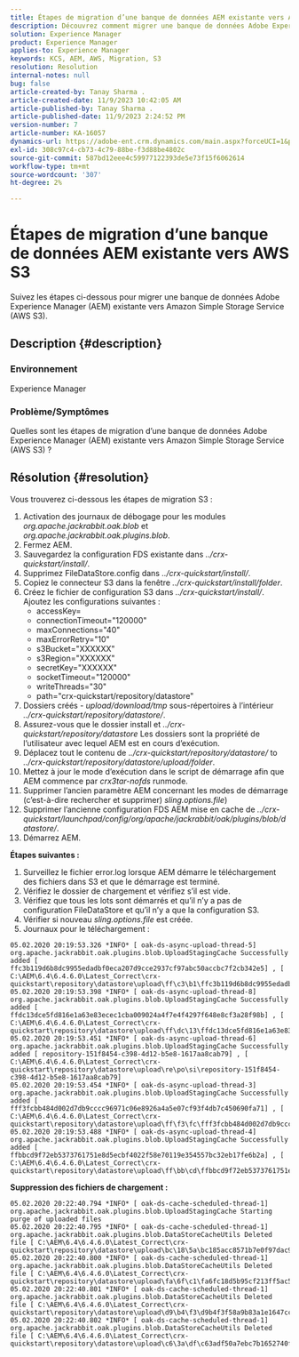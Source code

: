 ```yaml
---
title: Étapes de migration d’une banque de données AEM existante vers AWS S3
description: Découvrez comment migrer une banque de données Adobe Experience Manager (AEM) existante vers Amazon Simple Storage Service (AWS S3).
solution: Experience Manager
product: Experience Manager
applies-to: Experience Manager
keywords: KCS, AEM, AWS, Migration, S3
resolution: Resolution
internal-notes: null
bug: false
article-created-by: Tanay Sharma .
article-created-date: 11/9/2023 10:42:05 AM
article-published-by: Tanay Sharma .
article-published-date: 11/9/2023 2:24:52 PM
version-number: 7
article-number: KA-16057
dynamics-url: https://adobe-ent.crm.dynamics.com/main.aspx?forceUCI=1&pagetype=entityrecord&etn=knowledgearticle&id=baf2009e-ec7e-ee11-8179-6045bd006149
exl-id: 308c97c4-cb73-4c79-88be-f3d88be4802c
source-git-commit: 587bd12eee4c59977122393de5e73f15f6062614
workflow-type: tm+mt
source-wordcount: '307'
ht-degree: 2%

---
```


# Étapes de migration d’une banque de données AEM existante vers AWS S3


Suivez les étapes ci-dessous pour migrer une banque de données Adobe Experience Manager (AEM) existante vers Amazon Simple Storage Service (AWS S3).

## Description {#description}


### Environnement

Experience Manager



### Problème/Symptômes

Quelles sont les étapes de migration d’une banque de données Adobe Experience Manager (AEM) existante vers Amazon Simple Storage Service (AWS S3) ?


## Résolution {#resolution}


Vous trouverez ci-dessous les étapes de migration S3 :

1. Activation des journaux de débogage pour les modules *org.apache.jackrabbit.oak.blob* et *org.apache.jackrabbit.oak.plugins.blob*.
2. Fermez AEM.
3. Sauvegardez la configuration FDS existante dans *../crx-quickstart/install/*.
4. Supprimez FileDataStore.config dans *../crx-quickstart/install/*.
5. Copiez le connecteur S3 dans la fenêtre *../crx-quickstart/install/folder*.
6. Créez le fichier de configuration S3 dans *../crx-quickstart/install/*. Ajoutez les configurations suivantes : 
   - accessKey=
   - connectionTimeout=&quot;120000&quot;
   - maxConnections=&quot;40&quot;
   - maxErrorRetry=&quot;10&quot;
   - s3Bucket=&quot;XXXXXX&quot;
   - s3Region=&quot;XXXXXX&quot;
   - secretKey=&quot;XXXXXX&quot;
   - socketTimeout=&quot;120000&quot;
   - writeThreads=&quot;30&quot;
   - path=&quot;crx-quickstart/repository/datastore&quot;
7. Dossiers créés - *upload/download/tmp* sous-répertoires à l’intérieur *../crx-quickstart/repository/datastore/*.
8. Assurez-vous que le dossier install et *../crx-quickstart/repository/datastore* Les dossiers sont la propriété de l’utilisateur avec lequel AEM est en cours d’exécution.
9. Déplacez tout le contenu de .*./crx-quickstart/repository/datastore/* to *../crx-quickstart/repository/datastore/upload/folder*.
10. Mettez à jour le mode d’exécution dans le script de démarrage afin que AEM commence par *crx3tar-nofds* runmode.
11. Supprimer l’ancien paramètre AEM concernant les modes de démarrage (c’est-à-dire rechercher et supprimer) *sling.options.file*)
12. Supprimer l’ancienne configuration FDS AEM mise en cache de *../crx-quickstart/launchpad/config/org/apache/jackrabbit/oak/plugins/blob/datastore/*.
13. Démarrez AEM.


<b>Étapes suivantes :</b>

1. Surveillez le fichier error.log lorsque AEM démarre le téléchargement des fichiers dans S3 et que le démarrage est terminé.
2. Vérifiez le dossier de chargement et vérifiez s’il est vide.
3. Vérifiez que tous les lots sont démarrés et qu’il n’y a pas de configuration FileDataStore et qu’il n’y a que la configuration S3.
4. Vérifier si nouveau *sling.options.file* est créée.
5. Journaux pour le téléchargement :





```
05.02.2020 20:19:53.326 *INFO* [ oak-ds-async-upload-thread-5]  org.apache.jackrabbit.oak.plugins.blob.UploadStagingCache Successfully added [ ffc3b119d6b8dc9955edadbf0eca207d9cce2937cf97abc50accbc7f2cb342e5] , [ C:\AEM\6.4\6.4.6.0\Latest_Correct\crx-quickstart\repository\datastore\upload\ff\c3\b1\ffc3b119d6b8dc9955edadbf0eca207d9cce2937cf97abc50accbc7f2cb342e5] 
05.02.2020 20:19:53.398 *INFO* [ oak-ds-async-upload-thread-8]  org.apache.jackrabbit.oak.plugins.blob.UploadStagingCache Successfully added [ ffdc13dce5fd816e1a63e83ecec1cba009024a4f7e4f4297f648e8cf3a28f98b] , [ C:\AEM\6.4\6.4.6.0\Latest_Correct\crx-quickstart\repository\datastore\upload\ff\dc\13\ffdc13dce5fd816e1a63e83ecec1cba009024a4f7e4f4297f648e8cf3a28f98b] 
05.02.2020 20:19:53.451 *INFO* [ oak-ds-async-upload-thread-6]  org.apache.jackrabbit.oak.plugins.blob.UploadStagingCache Successfully added [ repository-151f8454-c398-4d12-b5e8-1617aa8cab79] , [ C:\AEM\6.4\6.4.6.0\Latest_Correct\crx-quickstart\repository\datastore\upload\re\po\si\repository-151f8454-c398-4d12-b5e8-1617aa8cab79] 
05.02.2020 20:19:53.454 *INFO* [ oak-ds-async-upload-thread-3]  org.apache.jackrabbit.oak.plugins.blob.UploadStagingCache Successfully added [ fff3fcbb484d002d7db9cccc96971c06e8926a4a5e07cf93f4db7c450690fa71] , [ C:\AEM\6.4\6.4.6.0\Latest_Correct\crx-quickstart\repository\datastore\upload\ff\f3\fc\fff3fcbb484d002d7db9cccc96971c06e8926a4a5e07cf93f4db7c450690fa71] 
05.02.2020 20:19:53.488 *INFO* [ oak-ds-async-upload-thread-4]  org.apache.jackrabbit.oak.plugins.blob.UploadStagingCache Successfully added [ ffbbcd9f72eb5373761751e8d5ecbf4022f58e70119e354557bc32eb17fe6b2a] , [ C:\AEM\6.4\6.4.6.0\Latest_Correct\crx-quickstart\repository\datastore\upload\ff\bb\cd\ffbbcd9f72eb5373761751e8d5ecbf4022f58e70119e354557bc32eb17fe6b2a]
```


<b>Suppression des fichiers de chargement :</b>




```
05.02.2020 20:22:40.794 *INFO* [ oak-ds-cache-scheduled-thread-1]  org.apache.jackrabbit.oak.plugins.blob.UploadStagingCache Starting purge of uploaded files
05.02.2020 20:22:40.795 *INFO* [ oak-ds-cache-scheduled-thread-1]  org.apache.jackrabbit.oak.plugins.blob.DataStoreCacheUtils Deleted file [ C:\AEM\6.4\6.4.6.0\Latest_Correct\crx-quickstart\repository\datastore\upload\bc\18\5a\bc185acc8571b7e0f97dac92b0285fe248004909c3d8264e03cfb2a8101bada6] 
05.02.2020 20:22:40.800 *INFO* [ oak-ds-cache-scheduled-thread-1]  org.apache.jackrabbit.oak.plugins.blob.DataStoreCacheUtils Deleted file [ C:\AEM\6.4\6.4.6.0\Latest_Correct\crx-quickstart\repository\datastore\upload\fa\6f\c1\fa6fc18d5b95cf213ff5ac5d9eb0fed7c61310ac2c373ca2cbf187844bf39c24] 
05.02.2020 20:22:40.801 *INFO* [ oak-ds-cache-scheduled-thread-1]  org.apache.jackrabbit.oak.plugins.blob.DataStoreCacheUtils Deleted file [ C:\AEM\6.4\6.4.6.0\Latest_Correct\crx-quickstart\repository\datastore\upload\d9\b4\f3\d9b4f3f58a9b83a1e1647cc23b77d672836171afdccbbbd8726f480b741a4c2e] 
05.02.2020 20:22:40.802 *INFO* [ oak-ds-cache-scheduled-thread-1]  org.apache.jackrabbit.oak.plugins.blob.DataStoreCacheUtils Deleted file [ C:\AEM\6.4\6.4.6.0\Latest_Correct\crx-quickstart\repository\datastore\upload\c6\3a\df\c63adf50a7ebc7b1652740fb8be9b72f5b76d22477f0d411becab2f8eeceb70b]
```
